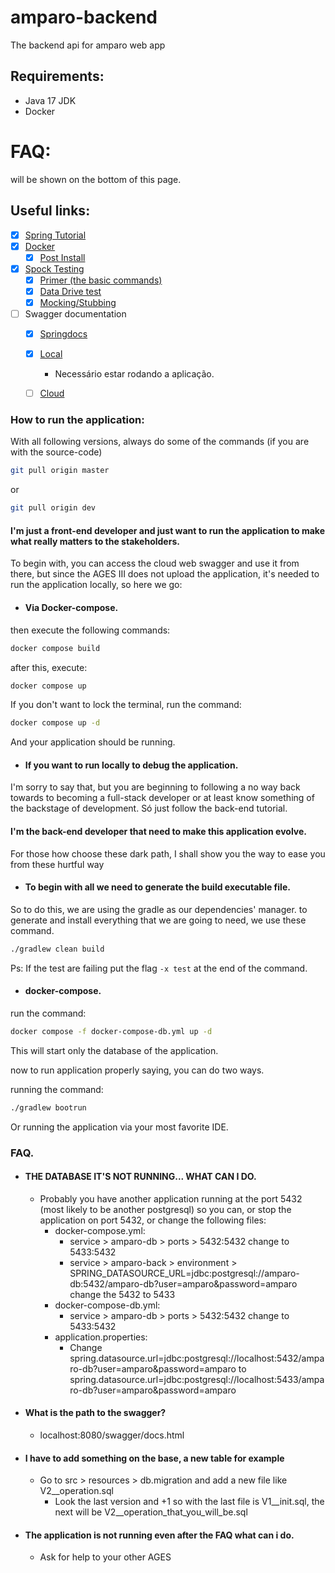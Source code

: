 # amparo-backend

The backend api for amparo web app

## Requirements:
- Java 17 JDK
- Docker

# FAQ:
will be shown on the bottom of this page.

## Useful links:

- [x] [Spring Tutorial](https://spring.io/guides/gs/spring-boot/)
- [x] [Docker](https://docs.docker.com/)
  - [x] [Post Install](https://docs.docker.com/engine/install/linux-postinstall/)
- [x] [Spock Testing](https://spockframework.org/spock/docs/2.3/index.html)
  - [x] [Primer (the basic commands)](https://spockframework.org/spock/docs/2.3/spock_primer.html)
  - [x] [Data Drive test](https://spockframework.org/spock/docs/2.3/data_driven_testing.html)
  - [x] [Mocking/Stubbing](https://spockframework.org/spock/docs/2.3/interaction_based_testing.html)
- [ ] Swagger documentation
  - [x] [Springdocs](https://springdoc.org/)
  - [x] [Local](http://localhost:8080/swagger/docs.html)
    - Necessário estar rodando a aplicação.
  - [ ] [Cloud](#useful-links)


### How to run the application:
With all following versions, always do some of the commands (if you are with the source-code)
```bash
git pull origin master
```
or
```bash
git pull origin dev
```

#### I'm just a front-end developer and just want to run the application to make what really matters to the stakeholders. 
 To begin with, you can access the cloud web swagger and use it from there, but since the AGES III does not upload the
 application, it's needed to run the application locally, so here we go:
 
- #### Via Docker-compose.
then execute the following commands:
```bash
docker compose build
```
after this, execute:
```bash
docker compose up 
```
If you don't want to lock the terminal, run the command:
````bash
docker compose up -d
````
And your application should be running.

- #### If you want to run locally to debug the application.  
I'm sorry to say that, but you are beginning to following a no way back towards to becoming
a full-stack developer or at least know something of the backstage of development.
Só just follow the back-end tutorial.

#### I'm the back-end developer that need to make this application evolve.

For those how choose these dark path, I shall show you the way to ease you from these hurtful way

- #### To begin with all we need to generate the build executable file.
So to do this, we are using the gradle as our dependencies' manager.
to generate and install everything that we are going to need, we use these command.
```bash
./gradlew clean build
```
Ps: If the test are failing put the flag ```-x test``` at the end of the command.
- #### docker-compose.

run the command:
```bash
docker compose -f docker-compose-db.yml up -d
```
This will start only the database of the application.

now to run application properly saying, you can do two ways.

running the command:
```bash
./gradlew bootrun
```
Or running the application via your most favorite IDE.



### FAQ.
- #### THE DATABASE IT'S NOT RUNNING... WHAT CAN I DO.
  - Probably you have another application running at the port 5432 (most likely to be another postgresql)
  so you can, or stop the application on port 5432, or change the following files:
    - docker-compose.yml:
      - service > amparo-db > ports > 5432:5432 change to 5433:5432
      - service > amparo-back > environment > SPRING_DATASOURCE_URL=jdbc:postgresql://amparo-db:5432/amparo-db?user=amparo&password=amparo change the 5432 to 5433
    - docker-compose-db.yml:
      - service > amparo-db > ports > 5432:5432 change to 5433:5432
    - application.properties:
      - Change spring.datasource.url=jdbc:postgresql://localhost:5432/amparo-db?user=amparo&password=amparo to spring.datasource.url=jdbc:postgresql://localhost:5433/amparo-db?user=amparo&password=amparo
- #### What is the path to the swagger?
  - localhost:8080/swagger/docs.html
- #### I have to add something on the base, a new table for example
  - Go to src > resources > db.migration and add a new file like V2__operation.sql
    - Look the last version and +1 so with the last file is V1__init.sql, the next will be V2__operation_that_you_will_be.sql
- #### The application is not running even after the FAQ what can i do.
  - Ask for help to your other AGES